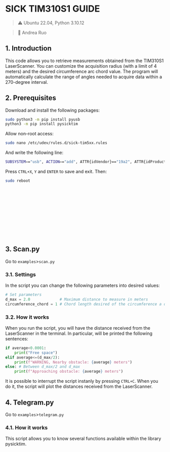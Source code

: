 # SICK TIM310S1 GUIDE
>:warning: Ubuntu 22.04, Python 3.10.12

>:pencil: Andrea Ruo

## 1. Introduction
This code allows you to retrieve measurements obtained from the TIM310S1 LaserScanner. You can customize the acquisition radius (with a limit of 4 meters) and the desired circumference arc chord value. The program will automatically calculate the range of angles needed to acquire data within a 270-degree interval.

## 2. Prerequisites
Download and install the following packages:
    
```bash
sudo python3 -m pip install pyusb
python3 -m pip install pysicktim
```
Allow non-root access: 
```bash
sudo nano /etc/udev/rules.d/sick-tim5xx.rules
```
And write the following line:
```bash
SUBSYSTEM=="usb", ACTION=="add", ATTR{idVendor}=="19a2", ATTR{idProduct}=="5001", GROUP="plugdev"
```
Press ``CTRL+X``, ``Y`` and ``ENTER`` to save and exit. Then:
```bash
sudo reboot
```

<br />

<br />

<br />

<br />

<br />

<br />

<br />

<br />

<br />

## 3. Scan.py
Go to ``examples``>``scan.py``
### 3.1. Settings
In the script you can change the following parameters into desired values:
```python
# Set parameters
d_max = 2.0				# Maximum distance to measure in meters
circumference_chord = 1 # Chord length desired of the circumference a d_max distance
```

### 3.2. How it works
When you run the script, you will have the distance received from the LaserScanner in the terminal. In particular, will be printed the following sentences:
```python
if average<0.0001:
	print("Free space")
elif average<=(d_max/2):
	print(f"WARNING, Nearby obstacle: {average} meters")
else: # Between d_max/2 and d_max
	print(f"Approaching obstacle: {average} meters")
```
It is possible to interrupt the script instanly by pressing ``CTRL+C``. When you do it, the script will plot the distances received from the LaserScanner.

## 4. Telegram.py
Go to ``examples``>``telegram.py``

### 4.1. How it works
This script allows you to know several functions available within the library pysicktim. 